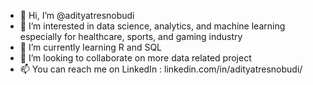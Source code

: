 - 👋 Hi, I’m @adityatresnobudi
- 👀 I’m interested in data science, analytics, and machine learning especially for healthcare, sports, and gaming industry
- 🌱 I’m currently learning R and SQL
- 💞️ I’m looking to collaborate on more data related project
- 📫 You can reach me on LinkedIn : linkedin.com/in/adityatresnobudi/

<!---
adityatresnobudi/adityatresnobudi is a ✨ special ✨ repository because its `README.md` (this file) appears on your GitHub profile.
You can click the Preview link to take a look at your changes.
--->
